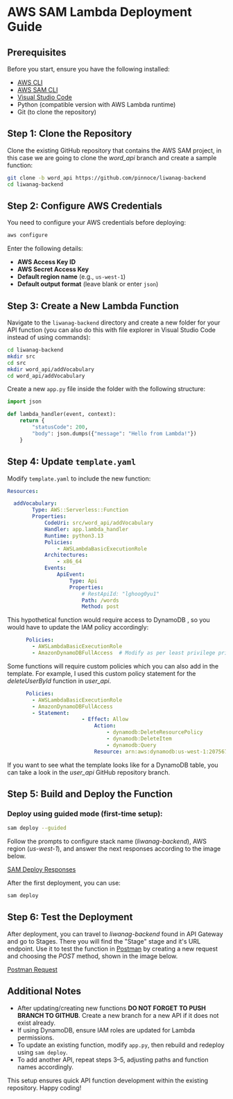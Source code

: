 ﻿# AWS SAM Lambda Deployment Guide

## Prerequisites

Before you start, ensure you have the following installed:

-   [AWS CLI](https://docs.aws.amazon.com/cli/latest/userguide/getting-started-install.html)
-   [AWS SAM CLI](https://docs.aws.amazon.com/serverless-application-model/latest/developerguide/install-sam-cli.html)
-   [Visual Studio Code](https://code.visualstudio.com/)
-   Python (compatible version with AWS Lambda runtime)
-   Git (to clone the repository)

## Step 1: Clone the Repository

Clone the existing GitHub repository that contains the AWS SAM project, in this case we are going to clone the *word_api* branch and create a sample function:

```sh
git clone -b word_api https://github.com/pinnoce/liwanag-backend
cd liwanag-backend
```

## Step 2: Configure AWS Credentials

You need to configure your AWS credentials before deploying:

```sh
aws configure
```
Enter the following details:

-   **AWS Access Key ID**
-   **AWS Secret Access Key**
-   **Default region name** (e.g., `us-west-1`)
-   **Default output format** (leave blank or enter `json`)

## Step 3: Create a New Lambda Function

Navigate to the `liwanag-backend` directory and create a new folder for your API function (you can also do this with file explorer in Visual Studio Code instead of using commands):

```sh
cd liwanag-backend
mkdir src
cd src
mkdir word_api/addVocabulary
cd word_api/addVocabulary
```

Create a new `app.py` file inside the folder with the following structure:

```python
import json

def lambda_handler(event, context):
    return {
        "statusCode": 200,
        "body": json.dumps({"message": "Hello from Lambda!"})
    }
```

## Step 4: Update `template.yaml`

Modify `template.yaml` to include the new function:

```yaml
Resources:

  addVocabulary:
		Type: AWS::Serverless::Function
		Properties:
			CodeUri: src/word_api/addVocabulary
			Handler: app.lambda_handler
			Runtime: python3.13
			Policies:
				- AWSLambdaBasicExecutionRole
			Architectures:
				- x86_64
			Events:
				ApiEvent:
					Type: Api
					Properties:
						# RestApiId: "lghoog0yu1"
						Path: /words
						Method: post
```

This hypothetical function would require access to DynamoDB , so you would have to update the IAM policy accordingly:

```yaml
      Policies:
        - AWSLambdaBasicExecutionRole
        - AmazonDynamoDBFullAccess  # Modify as per least privilege principle
```
Some functions will require custom policies which you can also add in the template. For example, I used this custom policy statement for the *deleteUserById* function in *user_api*.
```yaml
      Policies:
        - AWSLambdaBasicExecutionRole
        - AmazonDynamoDBFullAccess
        - Statement:
						- Effect: Allow
							Action:
								- dynamodb:DeleteResourcePolicy
								- dynamodb:DeleteItem
								- dynamodb:Query
							Resource: arn:aws:dynamodb:us-west-1:207567790755:table/Users					
```
If you want to see what the template looks like for a DynamoDB table, you can take a look in the *user_api* GitHub repository branch.

## Step 5: Build and Deploy the Function

### Deploy using guided mode (first-time setup):

```sh
sam deploy --guided
```
Follow the prompts to configure stack name (*liwanag-backend*), AWS region (*us-west-1*), and answer the next responses according to the image below.  

[SAM Deploy Responses](https://photos.app.goo.gl/gusVPrfxuF6yhjzt5)

After the first deployment, you can use:

```sh
sam deploy
```

## Step 6: Test the Deployment

After deployment, you can travel to *liwanag-backend* found in API Gateway and go to Stages. There you will find the "Stage" stage and it's URL endpoint. Use it to test the function in [Postman](https://www.postman.com/) by creating a new request and choosing the *POST* method, shown in the image below.

[Postman Request](https://photos.app.goo.gl/oSKL1wxcKbXVnNeeA)

## Additional Notes

-	After updating/creating new functions **DO NOT FORGET TO PUSH BRANCH TO GITHUB**. Create a new branch for a new API if it does not exist already.
-   If using DynamoDB, ensure IAM roles are updated for Lambda permissions.
-   To update an existing function, modify `app.py`, then rebuild and redeploy using `sam deploy`.
-   To add another API, repeat steps 3–5, adjusting paths and function names accordingly.

This setup ensures quick API function development within the existing repository. Happy coding!
